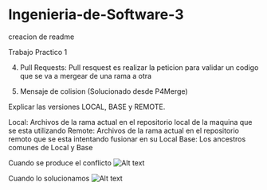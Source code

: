 # Ingenieria-de-Software-3
creacion de readme

Trabajo Practico 1

4) Pull Requests: Pull resquest es realizar la peticion para validar un codigo que se va a mergear de una rama a otra

5) Mensaje de colision (Solucionado desde P4Merge)

Explicar las versiones LOCAL, BASE y REMOTE.

Local: Archivos de la rama actual en el repositorio local de la maquina que se esta utilizando
Remote: Archivos de la rama actual en el repositorio remoto que se esta intentando fusionar en su Local
Base: Los ancestros comunes de Local y Base

Cuando se produce el conflicto
![Alt text](Imagenes/Conlicto)

Cuando lo solucionamos
![Alt text](Imagenes/Merge)
